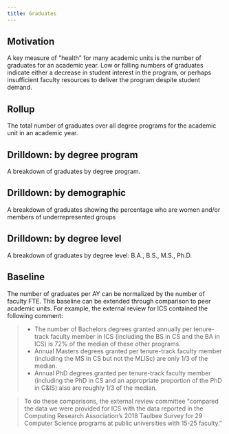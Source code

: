 ```yaml
---
title: Graduates
---
```


## Motivation

A key measure of "health" for many academic units is the number of graduates for an academic year. Low or falling numbers of graduates indicate either a decrease in student interest in the program, or perhaps insufficient faculty resources to deliver the program despite student demand.

## Rollup

The total number of graduates over all degree programs for the academic unit in an academic year.

## Drilldown: by degree program

A breakdown of graduates by degree program.

## Drilldown: by demographic

A breakdown of graduates showing the percentage who are women and/or members of underrepresented groups

## Drilldown: by degree level

A breakdown of graduates by degree level: B.A., B.S., M.S., Ph.D.

## Baseline

The number of graduates per AY can be normalized by the number of faculty FTE.  This baseline can be extended through comparison to peer academic units. For example, the external review for ICS contained the following comment:

>  * The number of Bachelors degrees granted annually per tenure-track faculty member in ICS (including the BS in CS and the BA in ICS) is 72% of the median of these other programs.
>  * Annual Masters degrees granted per tenure-track faculty member (including the MS in CS but not the MLISc) are only 1/3 of the median.
>  * Annual PhD degrees granted per tenure-track faculty member (including the PhD in CS and an appropriate proportion of the PhD in C&IS) also are roughly 1/3 of the median.

> To do these comparisons, the external review committee "compared the data we were provided for ICS with the data reported in the Computing Research Association’s 2018 Taulbee Survey for 29 Computer Science programs at public universities with 15-25 faculty."